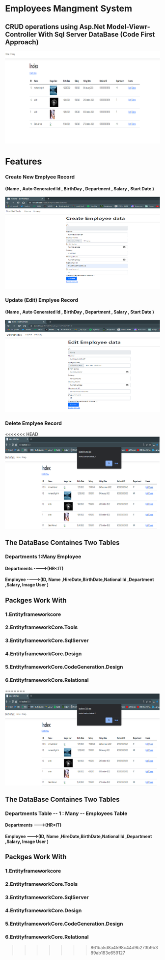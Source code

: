 # Employees Mangment System

## CRUD operations using Asp.Net Model-Viewr-Controller With Sql Server DataBase (Code First Approach)

<img src="./1.png" width=1000px Height=300px></img>

# Features

### Create New Emplyee Record

#### (Name , Auto Generated Id , BirthDay , Department , Salary , Start Date )

<img src="./2.png" width=1000px Height=300px></img>

### Update (Edit) Emplyee Record

#### (Name , Auto Generated Id , BirthDay , Department , Salary , Start Date )

<img src="./3.png" width=1000px Height=300px></img>

### Delete Emplyee Record

<<<<<<< HEAD
<img src="./4.png" width=600px Height=300px></img>

## The DataBase Containes Two Tables

### Departments 1:Many Employee

#### Departments ---->(HR<IT)

#### Employee ---->(ID, Name ,HireDate,BirthDate,National Id ,Department ,Salary, Image User )

## Packges Work With

### 1.Entityframeworkcore

### 2.EntityframeworkCore.Tools

### 3.EntityframeworkCore.SqlServer

### 4.EntityframeworkCore.Design

### 5.EntityframeworkCore.CodeGeneration.Design

### 6.EntityframeworkCore.Relational
=======
<img src="./4.png" width=1000px Height=300px></img>
## The DataBase Containes Two Tables 
### Departments Table -- 1 : Many -- Employees Table
#### Departments --->(HR<IT)
#### Employee --->(ID, Name ,HireDate,BirthDate,National Id ,Department ,Salary, Image User )
## Packges Work With 
### 1.Entityframeworkcore
### 2.EntityframeworkCore.Tools
### 3.EntityframeworkCore.SqlServer
### 4.EntityframeworkCore.Design
### 5.EntityframeworkCore.CodeGeneration.Design
### 6.EntityframeworkCore.Relational

>>>>>>> 861ba5d8a4598c44d9b273b9b389ab183e659127
